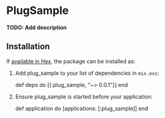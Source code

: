 # PlugSample

**TODO: Add description**

## Installation

If [available in Hex](https://hex.pm/docs/publish), the package can be installed as:

  1. Add plug_sample to your list of dependencies in `mix.exs`:

        def deps do
          [{:plug_sample, "~> 0.0.1"}]
        end

  2. Ensure plug_sample is started before your application:

        def application do
          [applications: [:plug_sample]]
        end

